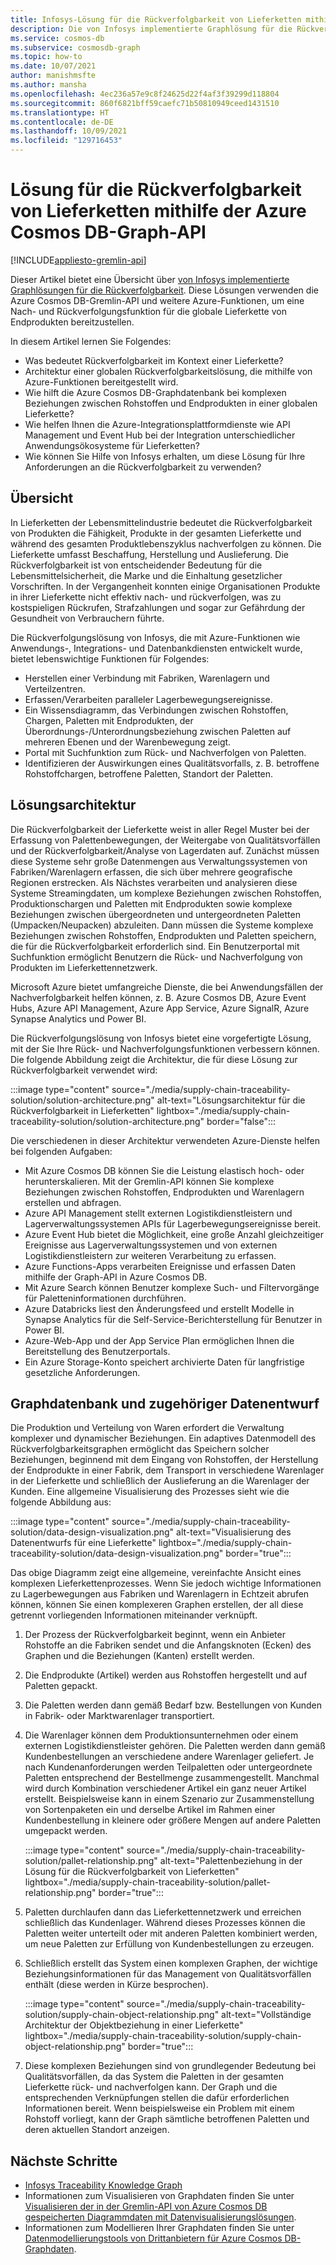 ```yaml
---
title: Infosys-Lösung für die Rückverfolgbarkeit von Lieferketten mithilfe der Azure Cosmos DB-Graph-API
description: Die von Infosys implementierte Graphlösung für die Rückverfolgbarkeit von Lieferketten verwendet die Azure Cosmos DB-Gremlin-API und weitere Azure-Dienste. Sie bietet eine Nach- und Rückverfolgungsfunktion für die globale Lieferkette von Endprodukten.
ms.service: cosmos-db
ms.subservice: cosmosdb-graph
ms.topic: how-to
ms.date: 10/07/2021
author: manishmsfte
ms.author: mansha
ms.openlocfilehash: 4ec236a57e9c8f24625d22f4af3f39299d118804
ms.sourcegitcommit: 860f6821bff59caefc71b50810949ceed1431510
ms.translationtype: HT
ms.contentlocale: de-DE
ms.lasthandoff: 10/09/2021
ms.locfileid: "129716453"
---
```

# <a name="supply-chain-traceability-solution-using-azure-cosmos-db-graph-api"></a>Lösung für die Rückverfolgbarkeit von Lieferketten mithilfe der Azure Cosmos DB-Graph-API

[!INCLUDE[appliesto-gremlin-api](../includes/appliesto-gremlin-api.md)]

Dieser Artikel bietet eine Übersicht über [von Infosys implementierte Graphlösungen für die Rückverfolgbarkeit](https://azuremarketplace.microsoft.com/marketplace/apps/infosysltd.infosys-traceability-knowledge-graph?tab=Overview). Diese Lösungen verwenden die Azure Cosmos DB-Gremlin-API und weitere Azure-Funktionen, um eine Nach- und Rückverfolgungsfunktion für die globale Lieferkette von Endprodukten bereitzustellen.

In diesem Artikel lernen Sie Folgendes:

* Was bedeutet Rückverfolgbarkeit im Kontext einer Lieferkette?
* Architektur einer globalen Rückverfolgbarkeitslösung, die mithilfe von Azure-Funktionen bereitgestellt wird.  
* Wie hilft die Azure Cosmos DB-Graphdatenbank bei komplexen Beziehungen zwischen Rohstoffen und Endprodukten in einer globalen Lieferkette?
* Wie helfen Ihnen die Azure-Integrationsplattformdienste wie API Management und Event Hub bei der Integration unterschiedlicher Anwendungsökosysteme für Lieferketten?
* Wie können Sie Hilfe von Infosys erhalten, um diese Lösung für Ihre Anforderungen an die Rückverfolgbarkeit zu verwenden?

## <a name="overview"></a>Übersicht

In Lieferketten der Lebensmittelindustrie bedeutet die Rückverfolgbarkeit von Produkten die Fähigkeit, Produkte in der gesamten Lieferkette und während des gesamten Produktlebenszyklus nachverfolgen zu können. Die Lieferkette umfasst Beschaffung, Herstellung und Auslieferung. Die Rückverfolgbarkeit ist von entscheidender Bedeutung für die Lebensmittelsicherheit, die Marke und die Einhaltung gesetzlicher Vorschriften. In der Vergangenheit konnten einige Organisationen Produkte in ihrer Lieferkette nicht effektiv nach- und rückverfolgen, was zu kostspieligen Rückrufen, Strafzahlungen und sogar zur Gefährdung der Gesundheit von Verbrauchern führte.

Die Rückverfolgungslösung von Infosys, die mit Azure-Funktionen wie Anwendungs-, Integrations- und Datenbankdiensten entwickelt wurde, bietet lebenswichtige Funktionen für Folgendes:

* Herstellen einer Verbindung mit Fabriken, Warenlagern und Verteilzentren.
* Erfassen/Verarbeiten paralleler Lagerbewegungsereignisse.
* Ein Wissensdiagramm, das Verbindungen zwischen Rohstoffen, Chargen, Paletten mit Endprodukten, der Überordnungs-/Unterordnungsbeziehung zwischen Paletten auf mehreren Ebenen und der Warenbewegung zeigt.
* Portal mit Suchfunktion zum Rück- und Nachverfolgen von Paletten.
* Identifizieren der Auswirkungen eines Qualitätsvorfalls, z. B. betroffene Rohstoffchargen, betroffene Paletten, Standort der Paletten.

## <a name="solution-architecture"></a>Lösungsarchitektur

Die Rückverfolgbarkeit der Lieferkette weist in aller Regel Muster bei der Erfassung von Palettenbewegungen, der Weitergabe von Qualitätsvorfällen und der Rückverfolgbarkeit/Analyse von Lagerdaten auf. Zunächst müssen diese Systeme sehr große Datenmengen aus Verwaltungssystemen von Fabriken/Warenlagern erfassen, die sich über mehrere geografische Regionen erstrecken. Als Nächstes verarbeiten und analysieren diese Systeme Streamingdaten, um komplexe Beziehungen zwischen Rohstoffen, Produktionschargen und Paletten mit Endprodukten sowie komplexe Beziehungen zwischen übergeordneten und untergeordneten Paletten (Umpacken/Neupacken) abzuleiten. Dann müssen die Systeme komplexe Beziehungen zwischen Rohstoffen, Endprodukten und Paletten speichern, die für die Rückverfolgbarkeit erforderlich sind. Ein Benutzerportal mit Suchfunktion ermöglicht Benutzern die Rück- und Nachverfolgung von Produkten im Lieferkettennetzwerk.

Microsoft Azure bietet umfangreiche Dienste, die bei Anwendungsfällen der Nachverfolgbarkeit helfen können, z. B. Azure Cosmos DB, Azure Event Hubs, Azure API Management, Azure App Service, Azure SignalR, Azure Synapse Analytics und Power BI.

Die Rückverfolgungslösung von Infosys bietet eine vorgefertigte Lösung, mit der Sie Ihre Rück- und Nachverfolgungsfunktionen verbessern können. Die folgende Abbildung zeigt die Architektur, die für diese Lösung zur Rückverfolgbarkeit verwendet wird:

:::image type="content" source="./media/supply-chain-traceability-solution/solution-architecture.png" alt-text="Lösungsarchitektur für die Rückverfolgbarkeit in Lieferketten" lightbox="./media/supply-chain-traceability-solution/solution-architecture.png" border="false":::

Die verschiedenen in dieser Architektur verwendeten Azure-Dienste helfen bei folgenden Aufgaben:

* Mit Azure Cosmos DB können Sie die Leistung elastisch hoch- oder herunterskalieren. Mit der Gremlin-API können Sie komplexe Beziehungen zwischen Rohstoffen, Endprodukten und Warenlagern erstellen und abfragen.
* Azure API Management stellt externen Logistikdienstleistern und Lagerverwaltungssystemen APIs für Lagerbewegungsereignisse bereit.  
* Azure Event Hub bietet die Möglichkeit, eine große Anzahl gleichzeitiger Ereignisse aus Lagerverwaltungssystemen und von externen Logistikdienstleistern zur weiteren Verarbeitung zu erfassen.
* Azure Functions-Apps verarbeiten Ereignisse und erfassen Daten mithilfe der Graph-API in Azure Cosmos DB.
* Mit Azure Search können Benutzer komplexe Such- und Filtervorgänge für Paletteninformationen durchführen.
* Azure Databricks liest den Änderungsfeed und erstellt Modelle in Synapse Analytics für die Self-Service-Berichterstellung für Benutzer in Power BI.
* Azure-Web-App und der App Service Plan ermöglichen Ihnen die Bereitstellung des Benutzerportals.
* Ein Azure Storage-Konto speichert archivierte Daten für langfristige gesetzliche Anforderungen.

## <a name="graph-db-and-its-data-design"></a>Graphdatenbank und zugehöriger Datenentwurf

Die Produktion und Verteilung von Waren erfordert die Verwaltung komplexer und dynamischer Beziehungen.  Ein adaptives Datenmodell des Rückverfolgbarkeitsgraphen ermöglicht das Speichern solcher Beziehungen, beginnend mit dem Eingang von Rohstoffen, der Herstellung der Endprodukte in einer Fabrik, dem Transport in verschiedene Warenlager in der Lieferkette und schließlich der Auslieferung an die Warenlager der Kunden. Eine allgemeine Visualisierung des Prozesses sieht wie die folgende Abbildung aus:

:::image type="content" source="./media/supply-chain-traceability-solution/data-design-visualization.png" alt-text="Visualisierung des Datenentwurfs für eine Lieferkette" lightbox="./media/supply-chain-traceability-solution/data-design-visualization.png" border="true":::

Das obige Diagramm zeigt eine allgemeine, vereinfachte Ansicht eines komplexen Lieferkettenprozesses. Wenn Sie jedoch wichtige Informationen zu Lagerbewegungen aus Fabriken und Warenlagern in Echtzeit abrufen können, können Sie einen komplexeren Graphen erstellen, der all diese getrennt vorliegenden Informationen miteinander verknüpft.

1. Der Prozess der Rückverfolgbarkeit beginnt, wenn ein Anbieter Rohstoffe an die Fabriken sendet und die Anfangsknoten (Ecken) des Graphen und die Beziehungen (Kanten) erstellt werden.

1. Die Endprodukte (Artikel) werden aus Rohstoffen hergestellt und auf Paletten gepackt.

1. Die Paletten werden dann gemäß Bedarf bzw. Bestellungen von Kunden in Fabrik- oder Marktwarenlager transportiert.

1. Die Warenlager können dem Produktionsunternehmen oder einem externen Logistikdienstleister gehören. Die Paletten werden dann gemäß Kundenbestellungen an verschiedene andere Warenlager geliefert. Je nach Kundenanforderungen werden Teilpaletten oder untergeordnete Paletten entsprechend der Bestellmenge zusammengestellt. Manchmal wird durch Kombination verschiedener Artikel ein ganz neuer Artikel erstellt. Beispielsweise kann in einem Szenario zur Zusammenstellung von Sortenpaketen ein und derselbe Artikel im Rahmen einer Kundenbestellung in kleinere oder größere Mengen auf andere Paletten umgepackt werden.

   :::image type="content" source="./media/supply-chain-traceability-solution/pallet-relationship.png" alt-text="Palettenbeziehung in der Lösung für die Rückverfolgbarkeit von Lieferketten" lightbox="./media/supply-chain-traceability-solution/pallet-relationship.png" border="true":::

1. Paletten durchlaufen dann das Lieferkettennetzwerk und erreichen schließlich das Kundenlager. Während dieses Prozesses können die Paletten weiter unterteilt oder mit anderen Paletten kombiniert werden, um neue Paletten zur Erfüllung von Kundenbestellungen zu erzeugen.

1. Schließlich erstellt das System einen komplexen Graphen, der wichtige Beziehungsinformationen für das Management von Qualitätsvorfällen enthält (diese werden in Kürze besprochen).

   :::image type="content" source="./media/supply-chain-traceability-solution/supply-chain-object-relationship.png" alt-text="Vollständige Architektur der Objektbeziehung in einer Lieferkette" lightbox="./media/supply-chain-traceability-solution/supply-chain-object-relationship.png" border="true":::

1. Diese komplexen Beziehungen sind von grundlegender Bedeutung bei Qualitätsvorfällen, da das System die Paletten in der gesamten Lieferkette rück- und nachverfolgen kann. Der Graph und die entsprechenden Verknüpfungen stellen die dafür erforderlichen Informationen bereit. Wenn beispielsweise ein Problem mit einem Rohstoff vorliegt, kann der Graph sämtliche betroffenen Paletten und deren aktuellen Standort anzeigen.

## <a name="next-steps"></a>Nächste Schritte

* [Infosys Traceability Knowledge Graph](https://azuremarketplace.microsoft.com/marketplace/apps/infosysltd.infosys-traceability-knowledge-graph?tab=Overview)
* Informationen zum Visualisieren von Graphdaten finden Sie unter [Visualisieren der in der Gremlin-API von Azure Cosmos DB gespeicherten Diagrammdaten mit Datenvisualisierungslösungen](graph-visualization-partners.md).
* Informationen zum Modellieren Ihrer Graphdaten finden Sie unter [Datenmodellierungstools von Drittanbietern für Azure Cosmos DB-Graphdaten](graph-modeling-tools.md).